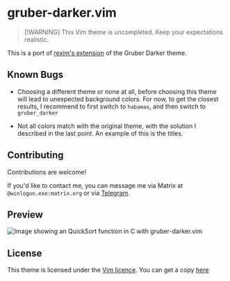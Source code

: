 # gruber-darker.vim

> [!WARNING] This Vim theme is uncompleted.
> Keep your expectations realistic.

This is a port of [rexim's
extension](https://github.com/rexim/gruber-darker-theme) of the Gruber Darker
theme.

## Known Bugs

  - Choosing a different theme or none at all, before choosing this theme will
    lead to unexpected background colors. For now, to get the closest results, I
    recommend to first switch to `habamax`, and then switch to `gruber_darker`

  - Not all colors match with the original theme, with the solution I described
    in the last point. An example of this is the titles.

## Contributing

Contributions are welcome\!

If you'd like to contact me, you can message me via Matrix at
`@winlogon.exe:matrix.org` or via [Telegram](https://t.me/winlogon3).

## Preview

![Image showing an QuickSort function in C with
gruber-darker.vim](images/image0.png)

## License

This theme is licensed under the [Vim licence](LICENSE.md). You can get a copy
[here](https://choosealicense.com/licenses/vim/)
